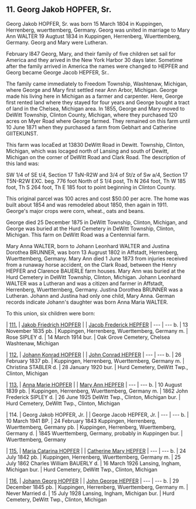 ## 11. Georg Jakob HOPFER, Sr.

Georg Jakob HOPFER, Sr. was born 15 March 1804 in Kuppingen, Herrenberg, wuerttemberg, Germany. Georg was united in marriage to Mary Ann WALTER 19 Augtust 1834 in Kuppingen, Herrenberg, Wuerttemberg, Germany. Georg and Mary were Lutheran. 

February l847 Georg, Mary, and their family of five children set sail for America and they arived in the New York Harbor 30 days later. Sometime after the family arrived in America the names were changed to HEPFER and Georg became George Jacob HEPFER, Sr.. 

The family came immediately to Freedom Township, Washtenaw, Michigan, where George and Mary first settled near Ann Arbor, Michigan. George made his living here in Michigan as a farmer and carpenter. Here, George first rented land where they stayed for four years and George bought a tract of land in the Chelsea, Michigan area. In 1855, George and Mary moved to DeWitt Township, Clinton County, Michigan, where they purchased 120 acres on Myer Road where George farmed. They remained on this farm until 10 June 1871 when they purchased a farm from Gebhart and Catherine GIITEKUNST. 

This farm was locaEed at 13830 DeWitt Road in Dewitt. Township, Clinton, Michigan, which was locaged north of Lansing and south of Dewitt, Michigan on the corner of DeWitt Road and Clark Road. The description of this land was:

SW 1/4 of SE t/4, Section 17 TsN-R2W and 3/4 of St/z of Sw a/4, Section 17 T5N-R2W EXC. beg. 776 foot North of S 1/4 post, Th N 264 foot, Th W 185 foot, Th S 264 foot, Th E 185 foot to point beginning in Clinton County. 

This original parcel was 100 acres and cost $50.00 per acre. The home was built about 1854 and was remodeled about 1850, then again in 1911. George's major crops were corn, wheat., oats and beans. 

George died 25 December 1875 in DeWitt Township, Clinton, Michigan, and George was buried at the Hurd Cemetery in DeWitt Township, Clinton, Michigan. This farm on DeWitt Road was a Centennial farm.

Mary Anna WALTER, born to Johann Leonhard WALTER and Justina Dorothea BRUNNER, was born 13 Augrust 1802 in Affstadt, Herrenberg, Wuerttemberg, Germany. Mary Ann died 1 June 1873 from injuries received from a runaway horse accident, on the Clark Road, between the Henry HEPFER and Clarence BAUERLE farm houses. Mary Ann was buried at the Hurd Cemetery in DeWitt Township, Clinton, Michigan. Johann Leonhard WALTER was a Lutheran and was a citizen and farmer in Affstadt, Herrenberg, Wuertternberg, Germany. Justina Dorothea BRUNNER was a Lutheran. Johann and Justina had only one child, Mary Anna. German records indicate Johann's daughter was born Anna Maria WALTER.

To this union, six children were born:

| [111.](111) | [Jakob Friedrich HOPFER](111)
|      | [Jacob Frederick HEPFER](111)
| --- | ---
b. | 13 November 1835
pb. | Kuppingen, Herrenberg, Wuerttemberg, Germany
m. | Rose SIPLEY
d. | 14 March 1914
bur. | Oak Grove Cemetery, Chelsea Washtenaw, Michigan


| [112.](112) | [Johann Konrad HOPFER](112)
|      | [John Conrad HEPFER](112)
| --- | ---
b. | 26 February 1837
pb. | Kuppingen, Herrenberg, Wuerttemberg, Germany
m. | Christina STABLER
d. | 28 January 1920
bur. | Hurd Cemetery, DeWitt Twp., Clinton, Michigan

| [113.](113) | [Anna Marie HOPFER](113)
|      | [Mary Ann HEPFER](113)
| --- | ---
b. | 10 August 1839
pb. | Kuppingen, Herrenberg, Wuerttemberg, Germany
m. | 1862 John Frederick SIPLEY
d. | 26 June 1925 DeWitt Twp., Clinton, Michigan
bur. | Hurd Cemetery, DeWitt Twp., Clinton, Michigan

| 114. | Georg Jakob HOPFER, Jr.
|      | George Jacob HEPFER, Jr.
| --- | ---
b. | 10 March 1941
BP. | 24 February 1843 Kuppingen, Herrenberg, Wuerttemberg, Germany
pb. | Kuppingen, Herrenberg, Wuerttemberg, Germany
d. | 1845 Wuerttemberg, Germany, probably in Kuppingen
bur. | Wuerttemberg, Germany


| [115.](115) | [Maria Catarina HOPFER](115)
|      | [Catherine Mary HEPFER](115)
| --- | ---
b. | 24 July 1842
pb. | Kuppingen, Herrenberg, Wuerttemberg, Germany
m. | 25 July 1862 Charles William BAUERLY
d. | 16 March 1926 Lansing, Ingham, Michigan
bur. | Hurd Cemetery, DeWitt Twp., Clinton, Michigan

| [116.](116) | [Johann Georg HOPFER](116)
|      | [John George HEPFER](116)
| --- | ---
b. | 29 December 1845
pb. | Kuppingen, Herrenberg, Wuerttemberg, Germany
m. | Never Married
d. | 15 July 1928 Lansing, Ingham, Michigan
bur. | Hurd Cemetery, DeWitt Twp., Clinton, Michigan
